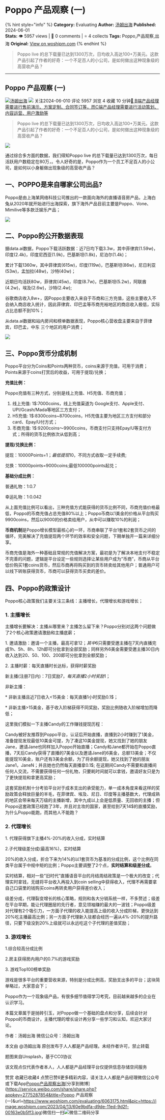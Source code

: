 # Poppo 产品观察 (一)
{% hint style="info" %}
**Category:** Evaluating
**Author:** [汤姆出海](https://www.woshipm.com/u/1583080)
**Published:** 2024-06-01  
**Stats:** 👁️ 5957 views | 💬 0 comments | ⭐ 4 collects
**Tags:** Poppo,产品观察,出海
**Original:** [View on woshipm.com](https://www.woshipm.com/evaluating/6063175.html)
{% endhint %}
> Poppo live 的总下载量已达到1300万次，日均收入高达100+万美元。这款产品引起了作者的好奇：一个不足百人的小公司，是如何做出这种现象级的高营收产品？

---

## Poppo 产品观察 (一)

[![](https://static.woshipm.com/view/woshipm_api_def_20240530184959_6146.jpg?imageView2/1/w/72/h/72/q/100)](https://www.woshipm.com/u/1583080)[汤姆出海](https://www.woshipm.com/u/1583080) ![](https://static.woshipm.com/tag/1101_1@2x.png) 关注2024-06-010 评论 5957 浏览 4 收藏 10 分钟[🔗 B端产品经理需要进行售前演示、方案定制、合同签订等，而C端产品经理需要进行活动策划、内容运营、用户激励等](https://ke.qidianla.com/courses/bcpm)

> Poppo live 的总下载量已达到1300万次，日均收入高达100+万美元。这款产品引起了作者的好奇：一个不足百人的小公司，是如何做出这种现象级的高营收产品？

![](https://image.woshipm.com/2023/04/13/60e9bdfa-d9de-11ed-9d2f-00163e0b5ff3.jpg)

通过综合多方面的数据，我们得知Poppo live 的总下载量已达到1300万次，每日活跃用户数稳定在80万，。令人好奇的是，Poppo作为一个员工不足百人的小公司，是如何以小身躯做出现象级的高营收产品？

## 一、POPPO是来自哪家公司出品?

Poppo是由上海某网络科技公司推出的一款面向海外的直播语音房产品，上海白兔从2020年就开始进行出海探索，旗下海外产品目前主要是Poppo、Vone、Mimilive等多款泛娱乐产品；

![](https://image.woshipm.com/2024/06/17/f8ec88c4-2c87-11ef-99d8-00163e0b5ff3.png)

## 二、Poppo的公开数据表现

据data.ai数据，Poppo下载活跃数据：近7日均下载3.3w，其中菲律宾(1.59w)，印度(2.4k)，印度尼西亚(1.9k)，巴基斯坦(1.8k)，尼泊尔(1.4k)；

累计下载1360w，其中菲律宾(615w)，印度(119w)，巴基斯坦(86w)，尼日利亚(53w)，孟加拉(48w)，沙特(40w)；

近期日均活跃80w，菲律宾(45w)，印度(8.7w)，巴基斯坦(5.2w)，阿联酋(4.2w)，埃及(2.6w)，沙特(2.4w);

谷歌商店收入8w+，因Poppo主要收入来自于币商和三方充值，这些主要收入不会纳入商店收入统计，因此菲律宾、印巴孟等币商充裕地区的商店收入极低，实际占比总额不到10%；

从data.ai数据和站内房间和榜单数据表现，Poppo核心营收盘主要来自于菲律宾，印巴孟，中东 三个地区的用户消费；

![](https://image.woshipm.com/2024/06/17/36d8aa62-2c6c-11ef-95b1-00163e0b5ff3.jpg)

## 三、Poppo货币分成机制

Poppo平台分为Coins和Points两种货币，coins来源于充值，可用于消费；Points来源于coins打赏后的收益，可用于提现/兑换；

**充值比例：**

Poppo充值有三种方式，分别是线上充值、H5充值、币商充值；

1.  线上充值: 1$:7000coins，线上充值渠道为 Google支付、Apple支付、UPI/Gcash/Mada等地区三方支付；
2.  H5充值: 1$:8300coins~8700coins，H5充值主要为地区三方支付和部分card、Epay/U付方式；
3.  币商充值: 1$:9200coins～9900coins，币商支付只支持Epay/U等支付方式；所得的货币比例依次从低到高；

**提现/兑换比例：**

提现：10000Points=1$；最低提现10$，不同方式收取一定手续费;

兑换：10000points=9000coins;最低100000points起兑；

**基础分成比例：**

普通礼物：1:0.7

幸运礼物：1:0.042

从上面充值比例可以看出，三种充值方式能获得的货币比例不同，币商充值价格最低，Poppo的币商充值占总充值80%以上；Poppo币商以1美金的价格从平台购买9900coins，然后以9000的价格卖给用户，从中可以赚取10%的利润；

**币商机制**是Poppo增长模型最核心的一环，币商串联了平台1套和2套货币之间的循环，完美解决了充值提现两个环节的效率和安全问题，下期单独开一篇来详细分享。

币商充值是海外一种基础且常规的充值解决方案，最初是为了解决本地支付不稳定不完善的问题，逻辑是平台设定一些规则选择让某些用户成为”币商”，币商从平台低价购买1套coins货币，然后币商再将购买到的货币转卖给其他用户；普通用户可以线下转账获得货币，币商可以获得货币买卖的差价。

## 四、Poppo的政策设计

Poppo核心政策我们主要关注三条线：主播增长，代理增长和游戏增长；

### 1\. 主播增长

主播增长要解决：主播从哪里来？主播怎么留下来？Poppo分别对这两个问题做了2个核心政策邀请激励和主播底薪；

1\. 邀请激励：邀请一个主播，最高可拿12$；其中6$只需要受邀主播在7天内直播完成1h、5h、8h、12h即可分批拿到全部奖励；同样另外6美金需要受邀主播30日内收入达到$20、$50、$100、$200即可分批拿到全额奖励；

2\. 主播时薪：每天直播时长达标，获得时薪奖励

新主播(注册7日内)：7日奖励7$，每天直播2小时奖励1$；

非新主播：

\* 非新主播且近7日收入<15美金：每天直播1小时奖励0.1$；

\* 非新主播>15美金，基于收入阶梯获得不同奖励，奖励比例随收入阶梯增加而降低；

这里我们模拟一下主播Candy的工作赚钱提现历程：

Candy被好友推荐到Poppo平台，认证后开始直播，直播到2小时赚到了1美金，准备提现发现最低10美金可提，为了凑这10美金提现，她又找到了她的朋友Jane，邀请Jane也同样加入Poppo开始直播；Candy和Jane都开始在Poppo直播，7天后Candy获得了直播的7美金以及邀请Jane的6美金，总额13美金；不仅能提现10美金，账户还有3美金余额，为了将余额提现，她又找到了她的朋友Jane1，JaneN；并且她也仍然每天直播拿0.1$; 在这期间Candy不需要和直播间任何人交流，不需要获得任何一份礼物，只要耗时间就可以拿钱，邀请好友只是为了更快提现和拿更高奖励；

这套奖励机制十分考验平台对于成本支出的承受能力，单一成本角度来看这样的奖励政策会释放巨量的羊毛，在菲律宾、埃及、尼日、印度等主播基数大，代理成熟的地区会带来每天万级的主播新增，其中九成以上会是低质量、无回收的主播；但Poppo这套政策已经跑了3年，并且对主攻的国家，甚至给到7天14$的直播奖励，为什么Poppo能跑，而其他人不能跑？

### 2\. 代理增长

1\. 代理获得旗下主播4%-20%的收入分成，实时结算

2.子代理级差分成(最高16%)，实时结算

20%的收入分成，折合下来为14%的以1套货币为基准的分成比例，这个比例在同类平台属于中规中矩的比例；Poppo主要调整了2个点，**实时结算和级差分成**。

实时结算，相对一些”旧时代”直播语音平台的月结周结政策是一个极大的改变；代理实时拿钱，无缝将平台收入再投入到coin selling中获得收入，代理不再需要拿自己口袋里的钱购买coins再转卖用户获得差价收入；

级差分成，代理裂变增长的核心策略，规则和各大分销系统一样，不多赘述；级差在平台早期，能让代理圈层的先行者，意见领袖赚的最大的一波钱；Poppo级差对代理有2个吸引力，一方面子代理的收入能提高上级的收入分成阶梯，更快达到20%吃主播最高比例；另一方面子代理新入驻都会经历一遍从4%-20%的提升路径，只要下级没到20%上级就可以永远吃这个子代理的差值奖励；

### 3\. 游戏增长

1.综合较高分成比例‍‍

2.房主获得房内用户的0.7%的游戏奖励

3\. 游戏Top100榜单奖励

游戏是很多平台的重要营收来源，特别是分成比例高，奖励支出多的平台；这块简单略过，大家意会下；

Poppo作为一个现象级产品，有很多细节值得学习考究，目前越来越多的企业在认识学习。

本篇文章属于是抛砖引玉，对Poppo做一个基础的盘点和分享，后续会针对Poppo的币商设计，主播代理的增长设计再分享一些学习和认知，欢迎大家讨论。

作者：汤姆出海 微信公众号：汤姆出海

本文由 @汤姆出海 原创发布于人人都是产品经理。未经作者许可，禁止转载

题图来自Unsplash，基于CC0协议

该文观点仅代表作者本人，人人都是产品经理平台仅提供信息存储空间服务

赞赏 收藏已收藏4 点赞已赞6更多精彩内容，请关注人人都是产品经理微信公众号或下载App[Poppo](https://www.woshipm.com/tag/poppo)[产品观察](https://www.woshipm.com/tag/%e4%ba%a7%e5%93%81%e8%a7%82%e5%af%9f)[出海](https://www.woshipm.com/tag/%e5%87%ba%e6%b5%b7)[分享到微博](https://service.weibo.com/share/share.php?appkey=2775287854&title=Poppo 产品观察 \(一\)&url=https://www.woshipm.com/evaluating/6063175.html&pic=https://image.woshipm.com/2023/04/13/60e9bdfa-d9de-11ed-9d2f-00163e0b5ff3.jpg)微信扫一扫![微信二维码](https://api.pwmqr.com/qrcode/create/?url=https://www.woshipm.com/evaluating/6063175.html)分享